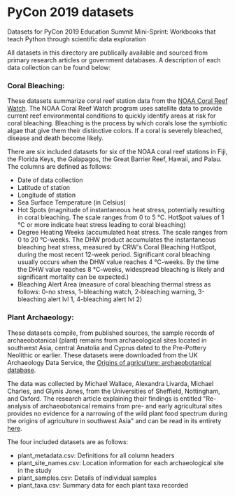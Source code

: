 # PyCon 2019 datasets
Datasets for PyCon 2019 Education Summit Mini-Sprint: Workbooks that teach Python through scientific data exploration

All datasets in this directory are publically available and sourced from primary research articles or government databases. A description of each data collection can be found below:

### Coral Bleaching:
These datasets summarize coral reef station data from the [NOAA Coral Reef Watch](https://coralreefwatch.noaa.gov/vs/). The NOAA Coral Reef Watch program uses satellite data to provide current reef environmental conditions to quickly identify areas at risk for coral bleaching. Bleaching is the process by which corals lose the symbiotic algae that give them their distinctive colors. If a coral is severely bleached, disease and death become likely.

There are six included datasets for six of the NOAA coral reef stations in Fiji, the Florida Keys, the Galapagos, the Great Barrier Reef, Hawaii, and Palau. The columns are defined as follows:
* Date of data collection
* Latitude of station
* Longitude of station
* Sea Surface Temperature (in Celsius)
* Hot Spots (magnitude of instantaneous heat stress, potentially resulting in coral bleaching. The scale ranges from 0 to 5 °C. HotSpot values of 1 °C or more indicate heat stress leading to coral bleaching)
* Degree Heating Weeks (accumulated heat stress. The scale ranges from 0 to 20 °C-weeks. The DHW product accumulates the instantaneous bleaching heat stress, measured by CRW's Coral Bleaching HotSpot, during the most recent 12-week period. Significant coral bleaching usually occurs when the DHW value reaches 4 °C-weeks. By the time the DHW value reaches 8 °C-weeks, widespread bleaching is likely and significant mortality can be expected.)
* Bleaching Alert Area (measure of coral bleaching thermal stress as follows: 0-no stress, 1-bleaching watch, 2-bleaching warning, 3-bleaching alert lvl 1, 4-bleaching alert lvl 2)

### Plant Archaeology:
These datasets compile, from published sources, the sample records of archaeobotanical (plant) remains from archaeological sites located in southwest Asia, central Anatolia and Cyprus dated to the Pre-Pottery Neolithic or earlier. These datasets were downloaded from the UK Archaeology Data Service, the [Origins of agriculture: archaeobotanical database](https://archaeologydataservice.ac.uk/archives/view/origins_nerc_2018/index.cfm).

The data was collected by Michael Wallace, Alexandra Livarda, Michael Charles, and Glynis Jones, from the Universities of Sheffield, Nottingham, and Oxford. The research article explaining their findings is entitled "Re-analysis of archaeobotanical remains from pre- and early agricultural sites provides no evidence for a narrowing of the wild plant food spectrum during the origins of agriculture in southwest Asia" and can be read in its entirety [here](https://link.springer.com/article/10.1007%2Fs00334-018-0702-y).

The four included datasets are as follows:
* plant_metadata.csv: Definitions for all column headers
* plant_site_names.csv: Location information for each archaeological site in the study
* plant_samples.csv: Details of individual samples
* plant_taxa.csv: Summary data for each plant taxa recorded
